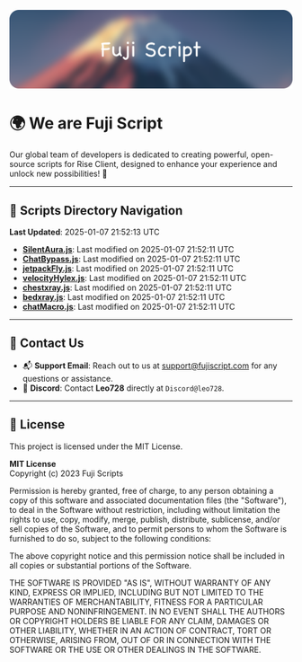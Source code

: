 ![Banner](.github/b.webp)

# 🌍 **We are Fuji Script**

Our global team of developers is dedicated to creating powerful, open-source scripts for Rise Client, designed to enhance your experience and unlock new possibilities! 🌟

---
<!-- SCRIPTS_NAVIGATION_START -->
## 📂 **Scripts Directory Navigation**

**Last Updated**: 2025-01-07 21:52:13 UTC

- **[SilentAura.js](scripts/SilentAura.js)**: Last modified on 2025-01-07 21:52:11 UTC
- **[ChatBypass.js](scripts/ChatBypass.js)**: Last modified on 2025-01-07 21:52:11 UTC
- **[jetpackFly.js](scripts/jetpackFly.js)**: Last modified on 2025-01-07 21:52:11 UTC
- **[velocityHylex.js](scripts/velocityHylex.js)**: Last modified on 2025-01-07 21:52:11 UTC
- **[chestxray.js](scripts/chestxray.js)**: Last modified on 2025-01-07 21:52:11 UTC
- **[bedxray.js](scripts/bedxray.js)**: Last modified on 2025-01-07 21:52:11 UTC
- **[chatMacro.js](scripts/chatMacro.js)**: Last modified on 2025-01-07 21:52:11 UTC

<!-- SCRIPTS_NAVIGATION_END -->

---

## 💬 **Contact Us**  
- 📬 **Support Email**: Reach out to us at [support@fujiscript.com](mailto:support@fujiscript.com) for any questions or assistance.  
- 💬 **Discord**: Contact **Leo728** directly at `Discord@leo728`.

---

## 📜 **License**

This project is licensed under the MIT License.  

**MIT License**  
Copyright (c) 2023 Fuji Scripts  

Permission is hereby granted, free of charge, to any person obtaining a copy of this software and associated documentation files (the "Software"), to deal in the Software without restriction, including without limitation the rights to use, copy, modify, merge, publish, distribute, sublicense, and/or sell copies of the Software, and to permit persons to whom the Software is furnished to do so, subject to the following conditions:  

The above copyright notice and this permission notice shall be included in all copies or substantial portions of the Software.  

THE SOFTWARE IS PROVIDED "AS IS", WITHOUT WARRANTY OF ANY KIND, EXPRESS OR IMPLIED, INCLUDING BUT NOT LIMITED TO THE WARRANTIES OF MERCHANTABILITY, FITNESS FOR A PARTICULAR PURPOSE AND NONINFRINGEMENT. IN NO EVENT SHALL THE AUTHORS OR COPYRIGHT HOLDERS BE LIABLE FOR ANY CLAIM, DAMAGES OR OTHER LIABILITY, WHETHER IN AN ACTION OF CONTRACT, TORT OR OTHERWISE, ARISING FROM, OUT OF OR IN CONNECTION WITH THE SOFTWARE OR THE USE OR OTHER DEALINGS IN THE SOFTWARE.  
